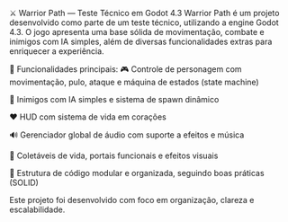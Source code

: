 ⚔️ Warrior Path — Teste Técnico em Godot 4.3
Warrior Path é um projeto desenvolvido como parte de um teste técnico, utilizando a engine Godot 4.3. O jogo apresenta uma base sólida de movimentação, combate e inimigos com IA simples, além de diversas funcionalidades extras para enriquecer a experiência.

🔹 Funcionalidades principais:
🎮 Controle de personagem com movimentação, pulo, ataque e máquina de estados (state machine)

🤖 Inimigos com IA simples e sistema de spawn dinâmico

❤️ HUD com sistema de vida em corações

🔊 Gerenciador global de áudio com suporte a efeitos e música

💎 Coletáveis de vida, portais funcionais e efeitos visuais

🧩 Estrutura de código modular e organizada, seguindo boas práticas (SOLID)

Este projeto foi desenvolvido com foco em organização, clareza e escalabilidade.
